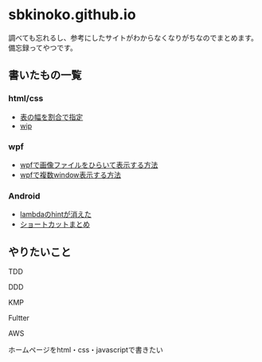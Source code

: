 ﻿# sbkinoko.github.io
調べても忘れるし、参考にしたサイトがわからなくなりがちなのでまとめます。
<br>備忘録ってやつです。

## 書いたもの一覧
### html/css
- [表の幅を割合で指定](https://sbkinoko.github.io/html_css/table/table.html)
- [wip](https://sbkinoko.github.io/html_css/wpf/wip.html)

### wpf
- [wpfで画像ファイルをひらいて表示する方法](https://sbkinoko.github.io/wpf/image_road_button/image_road_button)
- [wpfで複数window表示する方法](https://sbkinoko.github.io/wpf/show_windows/show_windows)

### Android
- [lambdaのhintが消えた](https://sbkinoko.github.io/android/scope/display-scope.html)
- [ショートカットまとめ](https://sbkinoko.github.io/android/shortcut/shortcut.html)

## やりたいこと

TDD

DDD

KMP

Fultter

AWS

ホームページをhtml・css・javascriptで書きたい
